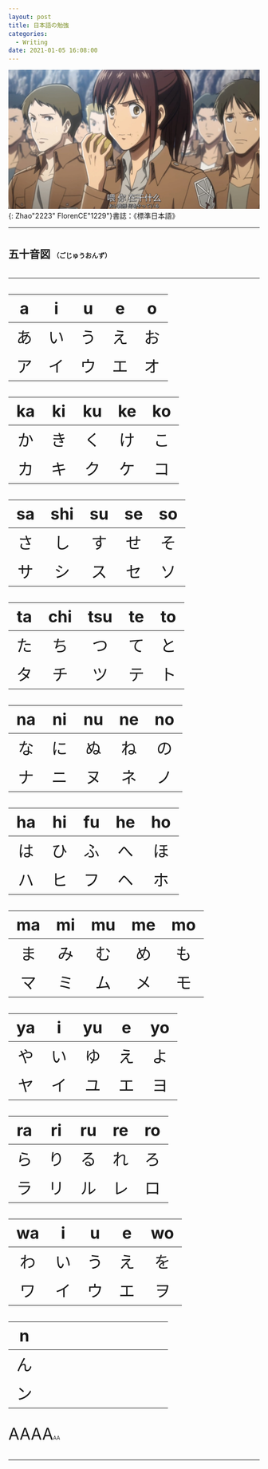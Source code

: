 ```yaml
---
layout: post
title: 日本語の勉強
categories:
  - Writing
date: 2021-01-05 16:08:00
---
```


<img src="/uploads/日本語の勉強.png" class="fit image">{: Zhao"2223" FlorenCE"1229"}書誌：《標準日本語》

***

## 五十音図 <font size=2>（ごじゅうおんず）<font size=6>

***

|    a   |    i   |    u   |    e   |    o   |
| :----: | :----: | :----: | :----: | :----: |
|   あ   |   い   |   う   |   え   |   お   |
|   ア   |   イ   |   ウ   |   エ   |   オ   |

|   ka   |   ki   |   ku   |   ke   |   ko   |
| :----: | :----: | :----: | :----: | :----: |
|   か   |   き   |   く   |   け   |   こ   |
|   カ   |   キ   |   ク   |   ケ   |   コ   |

|   sa   |   shi  |   su   |   se   |   so   |
| :----: | :----: | :----: | :----: | :----: |
|   さ   |   し   |   す   |   せ   |   そ   |
|   サ   |   シ   |   ス   |   セ   |   ソ   |

|   ta   |  chi   |   tsu  |   te   |   to   |
| :----: | :----: | :----: | :----: | :----: |
|   た   |   ち   |   つ   |   て   |   と   |
|   タ   |   チ   |   ツ   |   テ   |   ト   |

|   na   |   ni   |   nu   |   ne   |   no   |
| :----: | :----: | :----: | :----: | :----: |
|   な   |   に   |   ぬ   |   ね   |   の   |
|   ナ   |   ニ   |   ヌ   |   ネ   |   ノ   |

|   ha   |   hi   |   fu   |   he   |   ho   |
| :----: | :----: | :----: | :----: | :----: |
|   は   |   ひ   |   ふ   |   へ   |   ほ   |
|   ハ   |   ヒ   |   フ   |   ヘ   |   ホ   |

|   ma   |   mi   |   mu   |   me   |   mo   |
| :----: | :----: | :----: | :----: | :----: |
|   ま   |   み   |   む   |   め   |   も   |
|   マ   |   ミ   |   ム   |   メ   |   モ   |

|   ya   |    i   |   yu   |    e   |   yo   |
| :----: | :----: | :----: | :----: | :----: |
|   や   |   い   |   ゆ   |   え   |   よ   |
|   ヤ   |   イ   |   ユ   |   エ   |   ヨ   |

|   ra   |   ri   |   ru   |   re   |   ro   |
| :----: | :----: | :----: | :----: | :----: |
|   ら   |   り   |   る   |   れ   |   ろ   |
|   ラ   |   リ   |   ル   |   レ   |   ロ   |

|   wa   |    i   |    u   |    e   |   wo   |
| :----: | :----: | :----: | :----: | :----: |
|   わ   |   い   |   う   |   え   |   を   |
|   ワ   |   イ   |   ウ   |   エ   |   ヲ   |

|    n   |        |        |        |        |
| :----: | :----: | :----: | :----: | :----: |
|   ん   |   　   |   　   |   　   |   　   |
|   ン   |   　   |   　   |   　   |   　   |

AA<font size=6>AA<font size=1>AA

***